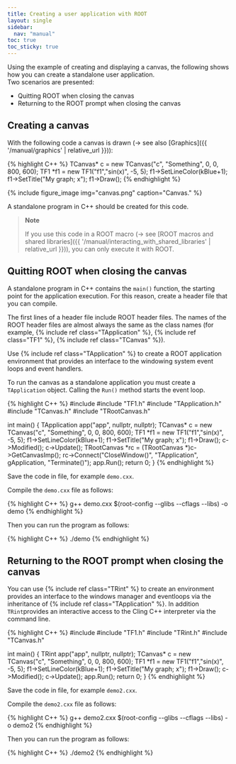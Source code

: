 ```yaml
---
title: Creating a user application with ROOT
layout: single
sidebar:
  nav: "manual"
toc: true
toc_sticky: true
---
```


Using the example of creating and displaying a canvas, the following shows how you can create a standalone user application.<br/>
Two scenarios are presented:

- Quitting ROOT when closing the canvas
- Returning to the ROOT prompt when closing the canvas


## Creating a canvas

With the following code a canvas is drawn (→ see also [Graphics]({{ '/manual/graphics' | relative_url }})):

{% highlight C++ %}
   TCanvas* c = new TCanvas("c", "Something", 0, 0, 800, 600);
   TF1 *f1 = new TF1("f1","sin(x)", -5, 5);
   f1->SetLineColor(kBlue+1);
   f1->SetTitle("My graph; x");
   f1->Draw();
{% endhighlight %}

{% include figure_image
   img="canvas.png"
   caption="Canvas."
%}

A standalone program in C++ should be created for this code. 

> **Note**
>
> If you use this code in a ROOT macro (→ see [ROOT macros and shared libraries]({{ '/manual/interacting_with_shared_libraries' | relative_url }})), you can only execute it with ROOT.


## Quitting ROOT when closing the canvas

A standalone program in C++ contains the `main()` function, the starting point for the application execution. For this reason, create a header file that you can compile.

The first lines of a header file include ROOT header files. The names of the ROOT header files are almost always the same as the class names (for example, {% include ref class="TApplication" %}, {% include ref class="TF1" %}, {% include ref class="TCanvas" %}).

Use {% include ref class="TApplication" %} to create a ROOT application environment that provides an interface to the windowing system event loops and event handlers. 

To run the canvas as a standalone application you must create a `TApplication` object. Calling the `Run()` method starts the event loop.

{% highlight C++ %}
#include <iostream>
#include "TF1.h"
#include "TApplication.h"
#include "TCanvas.h"
#include "TRootCanvas.h"

int main()
{
   TApplication app("app", nullptr, nullptr);
   TCanvas* c = new TCanvas("c", "Something", 0, 0, 800, 600);
   TF1 *f1 = new TF1("f1","sin(x)", -5, 5);
   f1->SetLineColor(kBlue+1);
   f1->SetTitle("My graph; x");
   f1->Draw();
   c->Modified(); c->Update();
   TRootCanvas *rc = (TRootCanvas *)c->GetCanvasImp();
   rc->Connect("CloseWindow()", "TApplication", gApplication, "Terminate()");
   app.Run();
   return 0;
}
{% endhighlight %}

Save the code in file, for example `demo.cxx`.

Compile the `demo.cxx` file as follows:

{% highlight C++ %}
   g++ demo.cxx $(root-config --glibs --cflags --libs) -o demo
{% endhighlight %}

Then you can run the program as follows:

{% highlight C++ %}
   ./demo
{% endhighlight %}

## Returning to the ROOT prompt when closing the canvas

You can use {% include ref class="TRint" %} to create an environment provides an interface to the windows manager and eventloops via the inheritance of {% include ref class="TApplication" %}. In addition `TRint`provides an interactive access to the Cling C++ interpreter via the command line.

{% highlight C++ %}
#include <iostream>
#include "TF1.h"
#include "TRint.h"
#include "TCanvas.h"

int main()
{
   TRint app("app", nullptr, nullptr);
   TCanvas* c = new TCanvas("c", "Something", 0, 0, 800, 600);
   TF1 *f1 = new TF1("f1","sin(x)", -5, 5);
   f1->SetLineColor(kBlue+1);
   f1->SetTitle("My graph; x");
   f1->Draw();
   c->Modified(); c->Update();
   app.Run();
   return 0;
}
{% endhighlight %}


Save the code in file, for example `demo2.cxx`.

Compile the `demo2.cxx` file as follows:

{% highlight C++ %}
   g++ demo2.cxx $(root-config --glibs --cflags --libs) -o demo2
{% endhighlight %}

Then you can run the program as follows:

{% highlight C++ %}
   ./demo2
{% endhighlight %}
